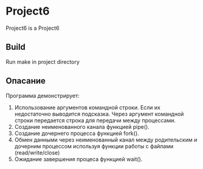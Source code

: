 # Project6
Project6 is a Project6

## Build
Run make in project directory

## Опасание
Программа демонстрирует:
1. Использование аргументов командной строки. Если их недостаточно выводится подсказка. Через аргумент командной строки передается строка для передачи между процессами.
2. Создание неименованного канала функцией pipe().
3. Создание дочернего процесса функцией fork().
4. Обмен данными через неименованный канал между родительским и дочерним процессом используя функции работы с файлами (read/write/close)
5. Ожидание завершения процеса функцией wait().
